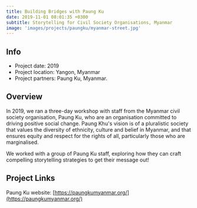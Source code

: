 ```yaml
---
title: Building Bridges with Paung Ku
date: 2019-11-01 08:01:35 +0300
subtitle: Storytelling for Civil Society Organisations, Myanmar
image: 'images/projects/paungku/myanmar-street.jpg'
---
```


## Info 
- Project date: 2019
- Project location: Yangon, Myanmar
- Project partners: Paung Ku, Myanmar.

## Overview
In 2019, we ran a three-day workshop with staff from the Myanmar civil society organisation, Paung Ku, who are an organisation committed to driving positive social change. Paung Khu's vision is of a pluralistic society that values the diversity of ethnicity, culture and belief in Myanmar, and that ensures equity and respect for the rights of all, particularly those who are marginalised.

We worked with a group of Paung Ku staff, exploring how they can craft compelling storytelling strategies to get their message out!

## Project Links
Paung Ku website: [https://paungkumyanmar.org/](https://paungkumyanmar.org/)
